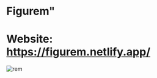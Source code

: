 # Figurem"
# Website: https://figurem.netlify.app/
![rem](https://user-images.githubusercontent.com/106203260/183409648-ef5b5d33-7e18-48d4-970b-66e75c4c2509.png)
